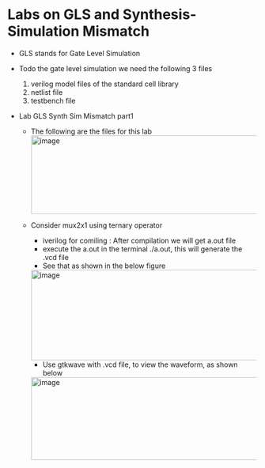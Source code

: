 # Labs on GLS and Synthesis-Simulation Mismatch

- GLS stands for Gate Level Simulation  

- Todo the gate level simulation we need the following 3 files  
   1. verilog model files of the standard cell library
   2. netlist file  
   3. testbench file  


- Lab GLS Synth Sim Mismatch part1
   - The following are the files for this lab
     <img width="855" height="159" alt="image" src="https://github.com/user-attachments/assets/4abe3437-716b-42fb-8a1d-965e954b0fdb" />
   - Consider mux2x1 using ternary operator
      - iverilog for comiling : After compilation we will get a.out file
      - execute the a.out in the terminal ./a.out, this will generate the .vcd file
      - See that as shown in the below figure
       <img width="882" height="183" alt="image" src="https://github.com/user-attachments/assets/b9c876b6-58ce-47ad-9998-6b12394927a7" />
       
       - Use gtkwave with .vcd file, to view the waveform, as shown below
         
       <img width="919" height="168" alt="image" src="https://github.com/user-attachments/assets/8aa31145-51c1-46aa-9a4c-2680ebb23231" />


 


